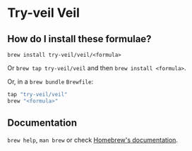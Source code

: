# Try-veil Veil

## How do I install these formulae?

`brew install try-veil/veil/<formula>`

Or `brew tap try-veil/veil` and then `brew install <formula>`.

Or, in a `brew bundle` `Brewfile`:

```ruby
tap "try-veil/veil"
brew "<formula>"
```

## Documentation

`brew help`, `man brew` or check [Homebrew's documentation](https://docs.brew.sh).
